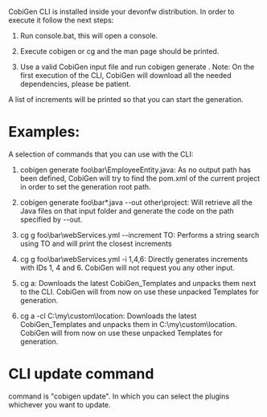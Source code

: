 CobiGen CLI is installed inside your devonfw distribution. In order to execute it follow the next steps:

1. Run console.bat, this will open a console.

2. Execute cobigen or cg and the man page should be printed.

3. Use a valid CobiGen input file and run cobigen generate <pathToInputFile>. Note: On the first execution of the CLI, CobiGen will download all the needed dependencies, please be patient.

A list of increments will be printed so that you can start the generation.

# Examples:
A selection of commands that you can use with the CLI:

1. cobigen generate foo\bar\EmployeeEntity.java: As no output path has been defined, CobiGen will try to find the pom.xml of the current project in order to set the generation root path.

2. cobigen generate foo\bar\*.java --out other\project: Will retrieve all the Java files on that input folder and generate the code on the path specified by --out.

3. cg g foo\bar\webServices.yml --increment TO: Performs a string search using TO and will print the closest increments

4. cg g foo\bar\webServices.yml -i 1,4,6: Directly generates increments with IDs 1, 4 and 6. CobiGen will not request you any other input.

5. cg a: Downloads the latest CobiGen_Templates and unpacks them next to the CLI. CobiGen will from now on use these unpacked Templates for generation.

6. cg a -cl C:\my\custom\location: Downloads the latest CobiGen_Templates and unpacks them in C:\my\custom\location. CobiGen will from now on use these unpacked Templates for generation.

# CLI update command
command is "cobigen update". In which you can select the plugins whichever you want to update.